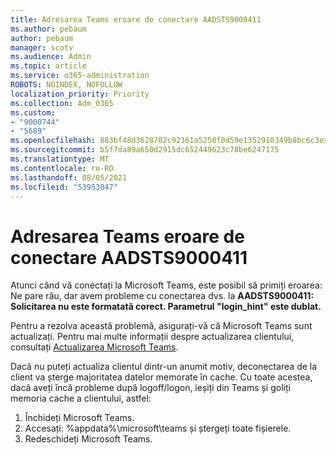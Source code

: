 ```yaml
---
title: Adresarea Teams eroare de conectare AADSTS9000411
ms.author: pebaum
author: pebaum
manager: scotv
ms.audience: Admin
ms.topic: article
ms.service: o365-administration
ROBOTS: NOINDEX, NOFOLLOW
localization_priority: Priority
ms.collection: Adm_O365
ms.custom:
- "9000744"
- "5689"
ms.openlocfilehash: 883bf48d3628702c92361a5250f0d59e1352918349b8bc6c3eae5a948b72fc57
ms.sourcegitcommit: b5f7da89a650d2915dc652449623c78be6247175
ms.translationtype: MT
ms.contentlocale: ro-RO
ms.lasthandoff: 08/05/2021
ms.locfileid: "53953047"
---
```

# <a name="addressing-teams-sign-in-error-aadsts9000411"></a>Adresarea Teams eroare de conectare AADSTS9000411

Atunci când vă conectați la Microsoft Teams, este posibil să primiți eroarea: Ne pare rău, dar avem probleme cu conectarea dvs. la **AADSTS9000411: Solicitarea nu este formatată corect. Parametrul "login_hint" este dublat.**

Pentru a rezolva această problemă, asigurați-vă că Microsoft Teams sunt actualizați. Pentru mai multe informații despre actualizarea clientului, consultați [Actualizarea Microsoft Teams](https://support.office.com/article/Update-Microsoft-Teams-535a8e4b-45f0-4f6c-8b3d-91bca7a51db1).

Dacă nu puteți actualiza clientul dintr-un anumit motiv, deconectarea de la client va șterge majoritatea datelor memorate în cache. Cu toate acestea, dacă aveți încă probleme după logoff/logon, ieșiți din Teams și goliți memoria cache a clientului, astfel:
1. Închideți Microsoft Teams.
2. Accesați: %appdata%\microsoft\teams și ștergeți toate fișierele.
3. Redeschideți Microsoft Teams.
